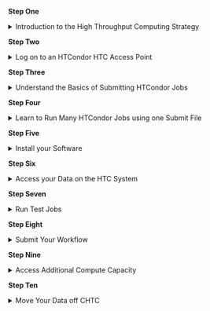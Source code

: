 <b>Step One</b>

<details>
<summary>Introduction to the High Throughput Computing Strategy</summary>
<br>
Like nearly all large-scale compute systems, users of both CHTC's High Throughput and High Performance systems prepare their computational work and submit them as tasks called "jobs" to run on execution points. 
<br>
   <br>
High Throughput Computing systems specialize in running many small, independent jobs (< ~20 CPUs/job). On the other hand, High Performance Computing systems speicalize in running a few, very large jobs that run on more than one node (~30+ CPUs/job).
<br>
   <br>
It is best to keep this distinction in mind when setting up your jobs. On the HTC system, smaller jobs (i.e., those requesting smaller amounts of CPU, memory, and disk resources per job) are easier to find a slot to run on. This means that users will notice they will have jobs start quicker and will have more running simultaneously It is almost always beneficial to break up your analysis pipeline into smaller pieces to take advantage of getting more jobs up and running, quicker. 
<br>
   <br>
Unlike the High Performance System, CHTC staff do not limit the number of jobs a user can have running in parallel, thus it is to your advantage to strategize your workflow to take advantage of as many compute resources as possible. 
<br>
   <br>
More detailed information regarding CHTC's HTC system can be found in the <a href="https://chtc.cs.wisc.edu/uw-research-computing/htc-overview">HTC Overview Guide</a>.
</details>


<b>Step Two</b>

<details>
<summary>Log on to an HTCondor HTC Access Point</summary>
<br>
Once your request for an account has been approved by a Research Computing Facilitator, you will be emailed your login information.
<br>
   <br>
For security purposes, every CHTC user is required to be connected to either a University of Wisconsin internet network or campus VPN and to use two-factor authentication when logging in to your HTC access point (also called a "submit server").  
<br>
</details>


<b>Step Three</b>

<details>
<summary>Understand the Basics of Submitting HTCondor Jobs</summary>
<br>
Computational work is run on the the High Throughput Computing system's execution machines by submitting tasks as “jobs” to the HTCondor job scheduler. Before submitting your own computational work, it is necessary to understand how HTCondor job submission works. The following guide is a short step-by-step tutorial on how to submit basic HTCondor jobs: <a href="https://chtc.cs.wisc.edu/uw-research-computing/htcondor-job-submission">Practice: Submit HTC Jobs using HTCondor</a>. <b>It is highly recommended that every user follow this short tutorial as these are the steps you will need to know to complete your own analyses.</b>
</details>


<b>Step Four</b>

<details>
<summary>Learn to Run Many HTCondor Jobs using one Submit File</summary>
<br>
After following this tutorial, we <b>highly recommend</b> users review the <a href="https://chtc.cs.wisc.edu/uw-research-computing/multiple-jobs">Easily Submit Multiple Jobs</a> guide to learn how you can configure HTCondor to automatically pass files or parameters to different jobs, return output to specific directories, and other easily automated organizational behaviors. 
<br>
</details>


<b>Step Five</b>

<details>
<summary>Install your Software</summary>
<br>
Our <a href="https://chtc.cs.wisc.edu/uw-research-computing/htc/guides.html">Software Solutions</a> guides contain information about how to install and use software on the HTC system.
<br>
<br>
<b>Software Containers</b>
   <br>
In general, we recommend installing your software into a "container" if your software relies on a specific version of R/Python, can be installed with `conda`, if your software has many dependencies, or if it already has a pre-existing container (which many common software packages do). There are many advantages to using a software container; one example is that software containers contain their own operating system. As a result, jobs with software containers have the most flexibility with where they run on CHTC or the OSPool. The CHTC website provides several guides on building, testing, and using software containers.
<br>
<br>
<b>Use Pre-installed Software in Modules</b>
   <br>
CHTC's infrastructure team has provided a limited collection of software as modules, which users can load and then use in their jobs. This collection includes tools shared across domains, including COMSOL, ANSYS, ABAQUS, GUROBI, and others. To learn how to load these software into your jobs, our <a href="https://chtc.cs.wisc.edu/uw-research-computing/htc-modules">Use Software Available in Modules</a> and <a href="https://chtc.cs.wisc.edu/uw-research-computing/licensed-software">Use Licensed Software</a> guides. 
<br>
<br>
<b>Access Software Building Tools on CHTC's Software Building Machines</b>
   <br>
The HTC system contains several machines designed for users to use when building their software. These machines have access to common compilers (e.g., gcc) that are necessary to install many software packages. To learn how to submit an interactive job to log into these machines to build your software, see <a href="https://chtc.cs.wisc.edu/uw-research-computing/inter-submit">Compiling or Testing Code with an Interactive Job</a>.  
</details>


<b>Step Six</b>

<details>
<summary>Access your Data on the HTC System</summary>
   <br>
<b>Upload your data to CHTC</b>
   <br>
When getting started on the HTC system, it is typically necessary to upload your data files to our system so that they can be used in jobs. For users that do not want to upload data to our system, it is possible to configure your HTCondor jobs to pull/push files using `s3` file transfer, pull data using standard unix commands (`wget`), among other transfer mechanisms. 
<br>
   <br>
To learn how to upload data from different sources, including your laptop, see: 
   <ul>
      <li><a href="https://chtc.cs.wisc.edu/uw-research-computing/transfer-files-computer">Transfer Files between CHTC and your Computer</a></li>
      <li><a href="https://chtc.cs.wisc.edu/uw-research-computing/transfer-data-researchdrive">Transferring Files Between CHTC and ResearchDrive</a></li>
      <li><a href="https://chtc.cs.wisc.edu/uw-research-computing/globus">Using Globus to Transfer Files to and from CHTC</a></li>
      <li><a href="https://chtc.cs.wisc.edu/uw-research-computing/github-remote-access">Remotely Access a Private GitHub Repository</a></li>
   </ul>
   <br>
<b>Choose a Location to Stage your Data</b>
   <br>
When uploading data to the HTC system, users need to choose a location to store that data on our system. There are two primary locations: `/home` and `/staging`. 
   <br>
   <br>
`/home` is more efficient at handling "small" files, while `/staging` is more efficient at handling "large" files. For more information on what is considered "small" and "large" data files and to learn how to use files stored in these locations for jobs, visit our <a href="https://chtc.cs.wisc.edu/uw-research-computing/htc/guides.html">HTC Data</a> guides. 
   <br>
   </details>

   

<b>Step Seven</b>

<details>
<summary>Run Test Jobs</summary>
<br>
Once you have your data, software, code, and HTCondor submit file prepared, you should submit several test jobs. The table created by HTCondor in the `.log` file will help you determine the amount of resources (CPUs/GPUs, memory, and disk) your job used, which is beneficial for understanding future job resource requests as well as troubleshooting. The standard out`.out` file will contain all text your code printed to the terminal screen while running, while the standard error `.err` file will contain any standard errors that your software printed out while running. 
<br>
   <br>
Things to look for: 
   <ul>
      <li>Jobs being placed on hold (hold messages can be viewed using `condor_q jobID -hold`)</li>
      <li>Jobs producing expected files</li>
      <li>Size and number of output files (to make sure output is being directed to the correct location and that your quota is sufficient for all of your output data as you submit more jobs)</li>
   </ul>
</details>


<b> Step Eight</b>
<details>
   <summary>Submit Your Workflow</summary>
<br>
Once your jobs succeed and you have confirmed your quota is sufficient to store the files your job creates, you are ready to submit your full workflow. For researchers interested in queuing many jobs or accessing GPUs, we encourage you to consider accessing additional CPUs/GPUs outside of CHTC. Information is provided in the following step. 
</details>

<b> Step Nine</b>
<details>
   <summary>Access Additional Compute Capacity</summary>
   <br>
   Researchers with jobs that run for less than ~10 hours, use less than ~20GB of data per job, and do not require CHTC modules, can take advantage of additional CPUs/GPUs to run there jobs. These researchers can typically expect to have more jobs running simultaneously. 
   <br>
   <br>
   To opt into using this additional capacity, your jobs will run on hardware that CHTC does not own. Instead, your jobs will "backfill" on resources owned by research groups, UW-Madison departments and organizations, and a national scale compute system: the OSG's Open Science Pool. This allows researchers to access capacity beyond what CHTC can provide. To learn how to take advantage of additional CPUs/GPUs, visit <a href="https://chtc.cs.wisc.edu/uw-research-computing/scaling-htc">Scale Beyond Local HTC Capacity</a>.
</details>

<b>Step Ten</b>
<details>
   <summary>Move Your Data off CHTC</summary>
   <br>
   Data stored on CHTC systems is not backed up. While CHTC staff try to maintain a stable compute environment, it is possible for unexpected outages to occur that may impact your data on our system. <b>We highly recommend all CHTC users maintain copies of important scripts and input files on another compute system (your laptop, lab server, ResearchDrive, etc.) throughout their analysis. Additionally, as you complete your analysis on CHTC servers, we highly recommend you move your data off our system to a backed up storage location.</b>
   <br>
   <br>
   CHTC staff periodically delete data of users that have not logged in or submitted jobs in several months to clear up space for new users. <b>Eventually, all users should expect their data to be deleted off CHTC servers and should plan accordingly. Data on CHTC is meant to be used for analyses actively being carried out - CHTC is not a long-term storage solution for your data storage needs. </b> 
</details>
